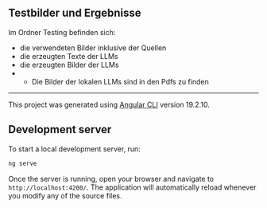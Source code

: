 ## Testbilder und Ergebnisse
Im Ordner Testing befinden sich:
* die verwendeten Bilder inklusive der Quellen
* die erzeugten Texte der LLMs
* die erzeugten Bilder der LLMs
* * Die Bilder der lokalen LLMs sind in den Pdfs zu finden
 
----------------------------------------------------------------------------------------------------------
This project was generated using [Angular CLI](https://github.com/angular/angular-cli) version 19.2.10.


## Development server

To start a local development server, run:

```bash
ng serve
```

Once the server is running, open your browser and navigate to `http://localhost:4200/`. The application will automatically reload whenever you modify any of the source files.
